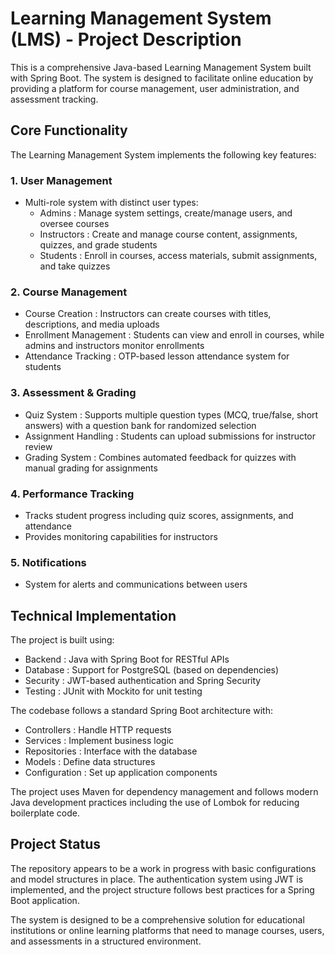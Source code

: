 # Learning Management System (LMS) - Project Description

This is a comprehensive Java-based Learning Management System built with Spring Boot. The system is designed to facilitate online education by providing a platform for course management, user administration, and assessment tracking.

## Core Functionality

The Learning Management System implements the following key features:

### 1. User Management

- Multi-role system with distinct user types:
  - Admins : Manage system settings, create/manage users, and oversee courses
  - Instructors : Create and manage course content, assignments, quizzes, and grade students
  - Students : Enroll in courses, access materials, submit assignments, and take quizzes

### 2. Course Management

- Course Creation : Instructors can create courses with titles, descriptions, and media uploads
- Enrollment Management : Students can view and enroll in courses, while admins and instructors monitor enrollments
- Attendance Tracking : OTP-based lesson attendance system for students

### 3. Assessment & Grading

- Quiz System : Supports multiple question types (MCQ, true/false, short answers) with a question bank for randomized selection
- Assignment Handling : Students can upload submissions for instructor review
- Grading System : Combines automated feedback for quizzes with manual grading for assignments

### 4. Performance Tracking

- Tracks student progress including quiz scores, assignments, and attendance
- Provides monitoring capabilities for instructors

### 5. Notifications

- System for alerts and communications between users

## Technical Implementation

The project is built using:

- Backend : Java with Spring Boot for RESTful APIs
- Database : Support for PostgreSQL (based on dependencies)
- Security : JWT-based authentication and Spring Security
- Testing : JUnit with Mockito for unit testing

The codebase follows a standard Spring Boot architecture with:

- Controllers : Handle HTTP requests
- Services : Implement business logic
- Repositories : Interface with the database
- Models : Define data structures
- Configuration : Set up application components

The project uses Maven for dependency management and follows modern Java development practices including the use of Lombok for reducing boilerplate code.

## Project Status

The repository appears to be a work in progress with basic configurations and model structures in place. The authentication system using JWT is implemented, and the project structure follows best practices for a Spring Boot application.

The system is designed to be a comprehensive solution for educational institutions or online learning platforms that need to manage courses, users, and assessments in a structured environment.
